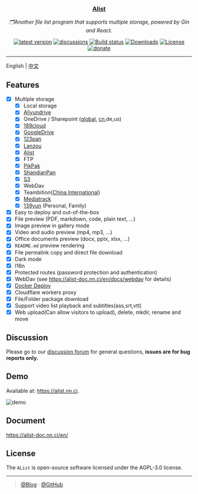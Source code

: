 <div align="center">
  <h3><a href="https://alist.nn.ci">Alist</a></h3>
  <p><em>🗂️Another file list program that supports multiple storage, powered by Gin and React.</em></p>
  <a href="https://github.com/Xhofe/alist/releases"><img src="https://img.shields.io/github/release/Xhofe/alist?style=flat-square" alt="latest version"></a>
  <a href="https://github.com/Xhofe/alist/discussions"><img src="https://img.shields.io/github/discussions/Xhofe/alist?color=%23ED8936&style=flat-square" alt="discussions"></a>
  <a href="https://github.com/Xhofe/alist/actions?query=workflow%3ABuild"><img src="https://img.shields.io/github/workflow/status/Xhofe/alist/build?style=flat-square" alt="Build status"></a>
  <a href="https://github.com/Xhofe/alist/releases"><img src="https://img.shields.io/github/downloads/Xhofe/alist/total?style=flat-square&color=%239F7AEA" alt="Downloads"></a>
  <a href="https://github.com/Xhofe/alist/blob/v2/LICENSE"><img src="https://img.shields.io/github/license/Xhofe/alist?style=flat-square" alt="License"></a>
  <a href="https://pay.xhofe.top">
    <img src="https://img.shields.io/badge/%24-donate-ff69b4.svg?style=flat-square" alt="donate">
  </a>
</div>


---

English | [中文](./README_cn.md)

## Features

- [x] Multiple storage
  - [x] Local storage
  - [x] [Aliyundrive](https://www.aliyundrive.com/)
  - [x] OneDrive / Sharepoint ([global](https://www.office.com/), [cn](https://portal.partner.microsoftonline.cn),de,us)
  - [x] [189cloud](https://cloud.189.cn)
  - [x] [GoogleDrive](https://drive.google.com/)
  - [x] [123pan](https://www.123pan.com/)
  - [x] [Lanzou](https://pc.woozooo.com/)
  - [x] [Alist](https://github.com/Xhofe/alist)
  - [x] FTP
  - [x] [PikPak](https://www.mypikpak.com/)
  - [x] [ShandianPan](https://shandianpan.com/)
  - [x] [S3](https://aws.amazon.com/s3/)
  - [x] WebDav
  - [x] Teambition([China](https://www.teambition.com/ ),[International](https://us.teambition.com/ ))
  - [x] [Mediatrack](https://www.mediatrack.cn/)
  - [x] [139yun](https://yun.139.com/) (Personal, Family)
- [x] Easy to deploy and out-of-the-box
- [x] File preview (PDF, markdown, code, plain text, ...)
- [x] Image preview in gallery mode
- [x] Video and audio preview (mp4, mp3, ...)
- [x] Office documents preview (docx, pptx, xlsx, ...)
- [x] `README.md` preview rendering
- [x] File permalink copy and direct file download
- [x] Dark mode
- [x] I18n
- [x] Protected routes (password protection and authentication) 
- [x] WebDav (see https://alist-doc.nn.ci/en/docs/webdav for details)
- [x] [Docker Deploy](https://hub.docker.com/r/xhofe/alist)
- [x] Cloudflare workers proxy
- [x] File/Folder package download
- [x] Support video list playback and subtitles(ass,srt,vtt)
- [x] Web upload(Can allow visitors to upload), delete, mkdir, rename and move

## Discussion

Please go to our [discussion forum](https://github.com/Xhofe/alist/discussions) for general questions, **issues are for bug reports  only.**

## Demo

Available at: <https://alist.nn.ci>.

![demo](https://inews.gtimg.com/newsapp_ls/0/14256614096/0)

## Document

<https://alist-doc.nn.ci/en/>

## License

The `AList` is open-source software licensed under the AGPL-3.0 license.

---

> [@Blog](https://www.nn.ci/) · [@GitHub](https://github.com/Xhofe)